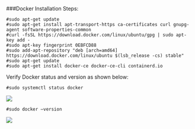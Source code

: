 ###Docker Installation Steps:
```
#sudo apt-get update
#sudo apt-get install apt-transport-https ca-certificates curl gnupg-agent software-properties-common
#curl -fsSL https://download.docker.com/linux/ubuntu/gpg | sudo apt-key add -
#sudo apt-key fingerprint 0EBFCD88
#sudo add-apt-repository "deb [arch=amd64] https://download.docker.com/linux/ubuntu $(lsb_release -cs) stable"
#sudo apt-get update
#sudo apt-get install docker-ce docker-ce-cli containerd.io
```
Verify Docker status and version as shown below:
``` 
#sudo systemctl status docker
```
<image src="images/chkDockerStatus.jpg"/>

```
#sudo docker –version
```
<image src="images/CheckDockerVersion.jpg"/>
